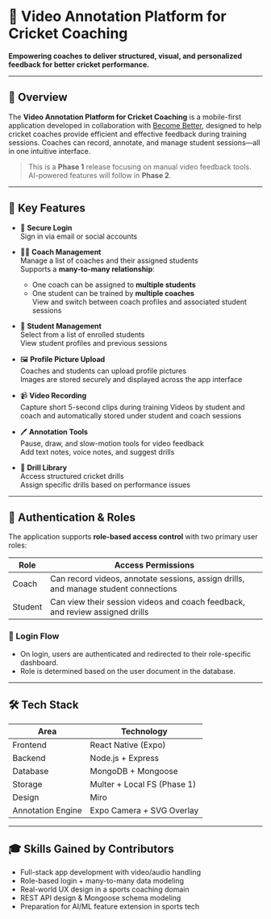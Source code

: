 # 🏏 Video Annotation Platform for Cricket Coaching
**Empowering coaches to deliver structured, visual, and personalized feedback for better cricket performance.**

---

## 📱 Overview

The **Video Annotation Platform for Cricket Coaching** is a mobile-first application developed in collaboration with [Become Better](https://www.becomebetter.ca), designed to help cricket coaches provide efficient and effective feedback during training sessions. Coaches can record, annotate, and manage student sessions—all in one intuitive interface.

> This is a **Phase 1** release focusing on manual video feedback tools. AI-powered features will follow in **Phase 2**.

---

## 🚀 Key Features

- 🔐 **Secure Login**  
  Sign in via email or social accounts

- 🧑‍🏫 **Coach Management**  
  Manage a list of coaches and their assigned students  
  Supports a **many-to-many relationship**:
  - One coach can be assigned to **multiple students**
  - One student can be trained by **multiple coaches**  
  View and switch between coach profiles and associated student sessions

- 🎯 **Student Management**  
  Select from a list of enrolled students  
  View student profiles and previous sessions

- 🖼️ **Profile Picture Upload**  
  Coaches and students can upload profile pictures  
  Images are stored securely and displayed across the app interface

- 📹 **Video Recording**  
  Capture short 5-second clips during training
  Videos by student and coach and automatically stored under student and coach sessions

- 🖊️ **Annotation Tools**  
  Pause, draw, and slow-motion tools for video feedback  
  Add text notes, voice notes, and suggest drills

- 📁 **Drill Library**  
  Access structured cricket drills  
  Assign specific drills based on performance issues

---

## 🔐 Authentication & Roles

The application supports **role-based access control** with two primary user roles:

| Role    | Access Permissions                                                                 |
|---------|-------------------------------------------------------------------------------------|
| Coach   | Can record videos, annotate sessions, assign drills, and manage student connections |
| Student | Can view their session videos and coach feedback, and review assigned drills       |

### 🔑 Login Flow

- On login, users are authenticated and redirected to their role-specific dashboard.  
- Role is determined based on the user document in the database.

---

## 🛠️ Tech Stack

| Area              | Technology                  |
|-------------------|-----------------------------|
| Frontend          | React Native (Expo)         |
| Backend           | Node.js + Express           |
| Database          | MongoDB + Mongoose          |
| Storage           | Multer + Local FS (Phase 1) |
| Design            | Miro                        |
| Annotation Engine | Expo Camera + SVG Overlay   |

---

## 🎓 Skills Gained by Contributors

- Full-stack app development with video/audio handling  
- Role-based login + many-to-many data modeling  
- Real-world UX design in a sports coaching domain  
- REST API design & Mongoose schema modeling  
- Preparation for AI/ML feature extension in sports tech
